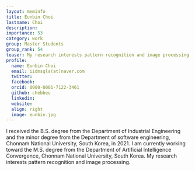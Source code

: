 ```yaml
---
layout: meminfo
title: Eunbin Choi
lastname: Choi
description:
importance: 53
category: work
group: Master Students
group_rank: 54
teaser: My research interests pattern recognition and image processing.
profile:
  name: Eunbin Choi
  email: iidmsqls(at)naver.com
  twitter:
  facebook:
  orcid: 0000-0001-7122-3461
  github: chebbeu
  linkedin:
  website:
  align: right
  image: eunbin.jpg
---
```



I received the B.S. degree from the Department of Industrial Engineering and the minor degree from the Department of software engineering, Chonnam National University, South Korea, in 2021. I am currently working toward the M.S. degree from the Department of Artificial Intelligence Convergence, Chonnam National University, South Korea.
My research interests pattern recognition and image processing.


<!--stackedit_data:
eyJoaXN0b3J5IjpbLTQ2NzI4ODk2MF19
-->